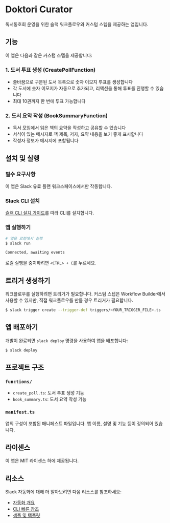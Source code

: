 # Doktori Curator

독서동호회 운영을 위한 슬랙 워크플로우와 커스텀 스텝을 제공하는 앱입니다.

## 기능

이 앱은 다음과 같은 커스텀 스텝을 제공합니다:

### 1. 도서 투표 생성 (CreatePollFunction)

- 줄바꿈으로 구분된 도서 목록으로 숫자 이모지 투표를 생성합니다
- 각 도서에 숫자 이모지가 자동으로 추가되고, 리액션을 통해 투표를 진행할 수 있습니다
- 최대 10권까지 한 번에 투표 가능합니다

### 2. 도서 요약 작성 (BookSummaryFunction)

- 독서 모임에서 읽은 책의 요약을 작성하고 공유할 수 있습니다
- 서식이 있는 메시지로 책 제목, 저자, 요약 내용을 보기 좋게 표시합니다
- 작성자 정보가 메시지에 포함됩니다

## 설치 및 실행

### 필수 요구사항

이 앱은 Slack 유료 플랜 워크스페이스에서만 작동합니다.

### Slack CLI 설치

[슬랙 CLI 설치 가이드](https://api.slack.com/automation/quickstart)를 따라 CLI를 설치합니다.

### 앱 실행하기

```zsh
# 앱을 로컬에서 실행
$ slack run

Connected, awaiting events
```

로컬 실행을 중지하려면 `<CTRL> + C`를 누르세요.

## 트리거 생성하기

워크플로우를 실행하려면 트리거가 필요합니다. 커스텀 스텝은 Workflow Builder에서 사용할 수 있지만, 직접 워크플로우를 만들 경우 트리거가 필요합니다.

```zsh
$ slack trigger create --trigger-def triggers/<YOUR_TRIGGER_FILE>.ts
```

## 앱 배포하기

개발이 완료되면 `slack deploy` 명령을 사용하여 앱을 배포합니다:

```zsh
$ slack deploy
```

## 프로젝트 구조

### `functions/`

- `create_poll.ts`: 도서 투표 생성 기능
- `book_summary.ts`: 도서 요약 작성 기능

### `manifest.ts`

앱의 구성이 포함된 매니페스트 파일입니다. 앱 이름, 설명 및 기능 등이 정의되어 있습니다.

## 라이센스

이 앱은 MIT 라이센스 하에 제공됩니다.

## 리소스

Slack 자동화에 대해 더 알아보려면 다음 리소스를 참조하세요:

- [자동화 개요](https://api.slack.com/automation)
- [CLI 빠른 참조](https://api.slack.com/automation/cli/quick-reference)
- [샘플 및 템플릿](https://api.slack.com/automation/samples)

